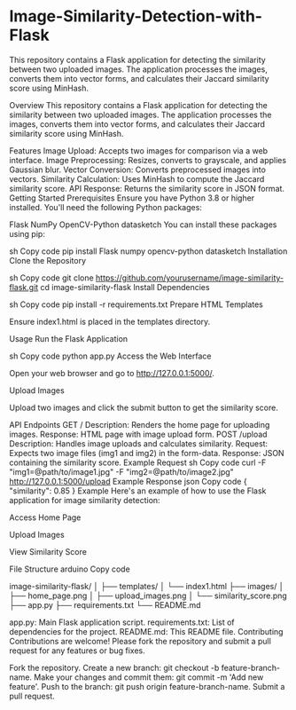 # Image-Similarity-Detection-with-Flask
This repository contains a Flask application for detecting the similarity between two uploaded images. The application processes the images, converts them into vector forms, and calculates their Jaccard similarity score using MinHash.


Overview
This repository contains a Flask application for detecting the similarity between two uploaded images. The application processes the images, converts them into vector forms, and calculates their Jaccard similarity score using MinHash.

Features
Image Upload: Accepts two images for comparison via a web interface.
Image Preprocessing: Resizes, converts to grayscale, and applies Gaussian blur.
Vector Conversion: Converts preprocessed images into vectors.
Similarity Calculation: Uses MinHash to compute the Jaccard similarity score.
API Response: Returns the similarity score in JSON format.
Getting Started
Prerequisites
Ensure you have Python 3.8 or higher installed. You'll need the following Python packages:

Flask
NumPy
OpenCV-Python
datasketch
You can install these packages using pip:

sh
Copy code
pip install Flask numpy opencv-python datasketch
Installation
Clone the Repository

sh
Copy code
git clone https://github.com/yourusername/image-similarity-flask.git
cd image-similarity-flask
Install Dependencies

sh
Copy code
pip install -r requirements.txt
Prepare HTML Templates

Ensure index1.html is placed in the templates directory.

Usage
Run the Flask Application

sh
Copy code
python app.py
Access the Web Interface

Open your web browser and go to http://127.0.0.1:5000/.

Upload Images

Upload two images and click the submit button to get the similarity score.

API Endpoints
GET /
Description: Renders the home page for uploading images.
Response: HTML page with image upload form.
POST /upload
Description: Handles image uploads and calculates similarity.
Request: Expects two image files (img1 and img2) in the form-data.
Response: JSON containing the similarity score.
Example Request
sh
Copy code
curl -F "img1=@path/to/image1.jpg" -F "img2=@path/to/image2.jpg" http://127.0.0.1:5000/upload
Example Response
json
Copy code
{
  "similarity": 0.85
}
Example
Here's an example of how to use the Flask application for image similarity detection:

Access Home Page


Upload Images


View Similarity Score


File Structure
arduino
Copy code

image-similarity-flask/
│
├── templates/
│   └── index1.html
├── images/
│   ├── home_page.png
│   ├── upload_images.png
│   └── similarity_score.png
├── app.py
├── requirements.txt
└── README.md

app.py: Main Flask application script.
requirements.txt: List of dependencies for the project.
README.md: This README file.
Contributing
Contributions are welcome! Please fork the repository and submit a pull request for any features or bug fixes.

Fork the repository.
Create a new branch: git checkout -b feature-branch-name.
Make your changes and commit them: git commit -m 'Add new feature'.
Push to the branch: git push origin feature-branch-name.
Submit a pull request.
